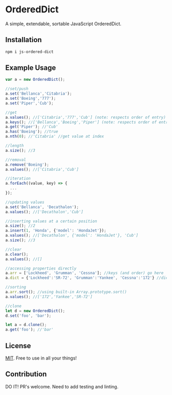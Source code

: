 # OrderedDict
A simple, extendable, sortable JavaScript OrderedDict.

## Installation

```bash
npm i js-ordered-dict
```

## Example Usage

```js
var a = new OrderedDict();

//set/push
a.set('Bellanca','Citabria');
a.set('Boeing','777');
a.set('Piper','Cub');

//get
a.values(); //['Citabria','777','Cub'] (note: respects order of entry)
a.keys(); //['Bellanca','Boeing','Piper'] (note: respects order of entry)
a.get('Piper'); //'Cub'
a.has('Boeing'); //true
a.nth(0); //'Citabria' //get value at index

//length
a.size(); //3

//removal
a.remove('Boeing');
a.values(); //['Citabria','Cub']

//iteration
a.forEach((value, key) => {
  ...
});

//updating values
a.set('Bellanca', 'Decathalon');
a.values(); //['Decathalon','Cub']

//inserting values at a certain position
a.size(); //2
a.insert(1, 'Honda', {'model': 'HondaJet'});
a.values(); //['Decathalon', {'model': 'HondaJet'}, 'Cub']
a.size(); //3

//clear
a.clear();
a.values(); //[]

//accessing properties directly
a.arr = ['Lockheed', 'Grumman', 'Cessna']; //keys (and order) go here
a.dict = {'Lockheed':'SR-72', 'Grumman':'Yankee', 'Cessna':'172'} //dict goes here

//sorting
a.arr.sort(); //using built-in Array.prototype.sort()
a.values(); //['172','Yankee','SR-72']

//clone
let d = new OrderedDict();
d.set('foo', 'bar');

let a = d.clone();
a.get('foo'); //'bar'

```

## License

[MIT](https://github.com/mhweiner/mr-router/blob/master/LICENSE). Free to use in all your things!

## Contribution

DO IT! PR's welcome. Need to add testing and linting.
